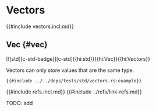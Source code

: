 # Vectors

{{#include vectors.incl.md}}

## Vec {#vec}

[![std][c-std-badge]][c-std]{{hi:std}}{{hi:Vec}}{{hi:Vectors}}

Vectors can only store values that are the same type.

```rust,editable
{{#include ../../deps/tests/std/vectors.rs:example}}
```

{{#include refs.incl.md}}
{{#include ../refs/link-refs.md}}

<div class="hidden">
TODO: add
</div>

